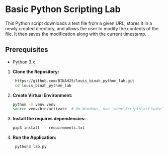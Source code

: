 # Basic Python Scripting Lab

This Python script downloads a text file from a given URL, stores it in a newly created directory, and allows the user to modify the contents of the file. It then saves the modification along with the current timestamp.

## Prerequisites

- Python 3.x


1. **Clone the Repository:**
   ```bash
    https://github.com/BINAH25/louis_binah_python_lab.git
    cd louis_binah_python_lab

2. **Create Virtual Environment:**
   ```bash
   python -m venv venv
   source venv/bin/activate  # On Windows, use `venv\Scripts\activate`

3. **Install the requires dependencies:**
   ```bash
   pip3 install -r requirements.txt

4. **Run the Application:**
   ```bash
    python3 lab.py

